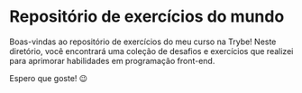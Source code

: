 # Repositório de exercícios do mundo

Boas-vindas ao repositório de exercícios do meu curso na Trybe! Neste diretório, você encontrará uma coleção de desafios e exercícios que realizei para aprimorar habilidades em programação front-end.

Espero que goste! 😉
